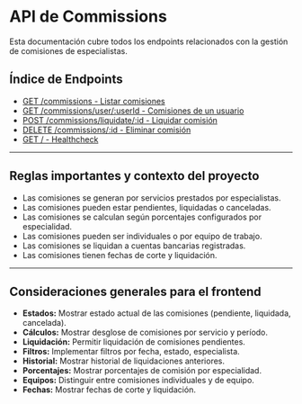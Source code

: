 # API de Commissions

Esta documentación cubre todos los endpoints relacionados con la gestión de comisiones de especialistas.

## Índice de Endpoints

- [GET /commissions - Listar comisiones](./commissions-list.md)
- [GET /commissions/user/:userId - Comisiones de un usuario](./commissions-list-by-user.md)
- [POST /commissions/liquidate/:id - Liquidar comisión](./commissions-liquidate.md)
- [DELETE /commissions/:id - Eliminar comisión](./commissions-delete.md)
- [GET / - Healthcheck](./commissions-healthcheck.md)

---

## Reglas importantes y contexto del proyecto

- Las comisiones se generan por servicios prestados por especialistas.
- Las comisiones pueden estar pendientes, liquidadas o canceladas.
- Las comisiones se calculan según porcentajes configurados por especialidad.
- Las comisiones pueden ser individuales o por equipo de trabajo.
- Las comisiones se liquidan a cuentas bancarias registradas.
- Las comisiones tienen fechas de corte y liquidación.

---

## Consideraciones generales para el frontend

- **Estados:** Mostrar estado actual de las comisiones (pendiente, liquidada, cancelada).
- **Cálculos:** Mostrar desglose de comisiones por servicio y período.
- **Liquidación:** Permitir liquidación de comisiones pendientes.
- **Filtros:** Implementar filtros por fecha, estado, especialista.
- **Historial:** Mostrar historial de liquidaciones anteriores.
- **Porcentajes:** Mostrar porcentajes de comisión por especialidad.
- **Equipos:** Distinguir entre comisiones individuales y de equipo.
- **Fechas:** Mostrar fechas de corte y liquidación. 